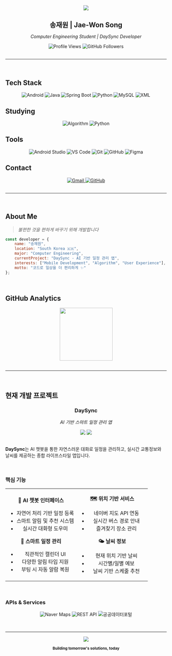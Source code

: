 <div align="center">
  <img src="https://capsule-render.vercel.app/api?type=waving&color=0:000000,100:ffffff&height=120&text=%20Developer&animation=twinkling&fontColor=000000&fontSize=35&fontAlignY=25&descAlignY=45&desc=Smart%20Daily%20Assistant%20Creator" />
  
<h1 style="font-size: 1.5em;">송재원 | Jae-Won Song</h1>
  <p><em>Computer Engineering Student | DaySync Developer</em></p>
  
  <img src="https://komarev.com/ghpvc/?username=sjoneon&style=flat&color=000000" alt="Profile Views"/>
  <img src="https://img.shields.io/github/followers/sjoneon?style=flat&logo=github&logoColor=000000&color=ffffff" alt="GitHub Followers"/>
</div>

<br>

---

<br>

## Tech Stack

<div align="center">

![Android](https://img.shields.io/badge/Android-000000?style=flat-square&logo=android&logoColor=white)
![Java](https://img.shields.io/badge/Java-000000?style=flat-square&logo=openjdk&logoColor=white)
![Spring Boot](https://img.shields.io/badge/Spring%20Boot-000000?style=flat-square&logo=spring&logoColor=white)
![Python](https://img.shields.io/badge/Python-000000?style=flat-square&logo=python&logoColor=white)
![MySQL](https://img.shields.io/badge/MySQL-000000?style=flat-square&logo=mysql&logoColor=white)
![XML](https://img.shields.io/badge/XML-000000?style=flat-square&logo=xml&logoColor=white)

</div>

## Studying

<div align="center">

![Algorithm](https://img.shields.io/badge/Algorithm-ffffff?style=flat-square&logo=codechef&logoColor=black)
![Python](https://img.shields.io/badge/Python-ffffff?style=flat-square&logo=python&logoColor=black)
</div>

## Tools

<div align="center">

![Android Studio](https://img.shields.io/badge/Android%20Studio-000000?style=flat-square&logo=android-studio&logoColor=white)
![VS Code](https://img.shields.io/badge/VS%20Code-000000?style=flat-square&logo=visualstudiocode&logoColor=white)
![Git](https://img.shields.io/badge/Git-000000?style=flat-square&logo=git&logoColor=white)
![GitHub](https://img.shields.io/badge/GitHub-000000?style=flat-square&logo=github&logoColor=white)
![Figma](https://img.shields.io/badge/Figma-000000?style=flat-square&logo=figma&logoColor=white)

</div>

## Contact

<div align="center">

<a href="mailto:spdjdps1649@gmail.com">
  <img src="https://img.shields.io/badge/Gmail-000000?style=flat-square&logo=gmail&logoColor=white" alt="Gmail"/>
</a>
<a href="https://github.com/Sjoneon">
  <img src="https://img.shields.io/badge/GitHub-000000?style=flat-square&logo=github&logoColor=white" alt="GitHub"/>
</a>

</div>

<br>

---

<br>

## About Me

> *불편한 것을 편하게 바꾸기 위해 개발합니다*

```javascript
const developer = {
    name: "송재원",
    location: "South Korea 🇰🇷",
    major: "Computer Engineering",
    currentProject: "DaySync - AI 기반 일정 관리 앱",
    interests: ["Mobile Development", "Algorithm", "User Experience"],
    motto: "코드로 일상을 더 편리하게 ✨"
};
```

<br>

## GitHub Analytics

<div align="center">
  <img height="165em" src="https://github-readme-stats.vercel.app/api/top-langs/?username=sjoneon&layout=compact&theme=default&hide_border=true&bg_color=ffffff&title_color=000000&text_color=000000&hide=jupyter%20notebook"/>
</div>



<br>

---

<br>

## 현재 개발 프로젝트

<div align="center">
  
  ### DaySync
  *AI 기반 스마트 일정 관리 앱*
  
  <img src="https://img.shields.io/badge/Status-In%20Development-ffffff?style=flat&logoColor=black"/>
  <img src="https://img.shields.io/badge/Type-Capstone%20Project-ffffff?style=flat&logoColor=black"/>
  
</div>

<br>

**DaySync**는 AI 챗봇을 통한 자연스러운 대화로 일정을 관리하고, 실시간 교통정보와 날씨를 제공하는 종합 라이프스타일 앱입니다.

<br>

### 핵심 기능

<table>
<tr>
<td width="50%" align="center">

**🤖 AI 챗봇 인터페이스**
- 자연어 처리 기반 일정 등록
- 스마트 알림 및 추천 시스템
- 실시간 대화형 도우미

**📅 스마트 일정 관리**
- 직관적인 캘린더 UI
- 다양한 알림 타입 지원
- 부팅 시 자동 알람 복원

</td>
<td width="50%" align="center">

**🗺️ 위치 기반 서비스**
- 네이버 지도 API 연동
- 실시간 버스 경로 안내
- 즐겨찾기 장소 관리

**🌤️ 날씨 정보**
- 현재 위치 기반 날씨
- 시간별/일별 예보
- 날씨 기반 스케줄 추천

</td>
</tr>
</table>

<br>

### APIs & Services

<div align="center">

![Naver Maps](https://img.shields.io/badge/Naver%20Maps-ffffff?style=flat-square&logo=naver&logoColor=black)
![REST API](https://img.shields.io/badge/REST%20API-ffffff?style=flat-square&logo=api&logoColor=black)
![공공데이터포털](https://img.shields.io/badge/공공데이터포털-ffffff?style=flat-square&logo=data&logoColor=black)

</div>

<br>

---

<div align="center">
  <img src="https://capsule-render.vercel.app/api?type=waving&color=0:434343,100:000000&height=80&section=footer" />
  
  <sub><strong>Building tomorrow's solutions, today</strong></sub>
</div>
